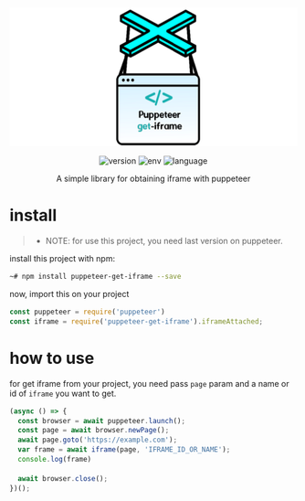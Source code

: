 ![logo](https://github.com/victorratts13/puppeteer-get-iframe/blob/main/asset/img/get-iframe.png?raw=true)
<div align="center">

![version](https://img.shields.io/badge/version-1.0-brightgreen) ![env](https://img.shields.io/badge/env-npm-red) ![language](https://img.shields.io/badge/lang-javascript-yellow)

A simple library for obtaining iframe with puppeteer
</div>



# install

>- NOTE: for use this project, you need last version on puppeteer.

install this project with npm:

```bash
~# npm install puppeteer-get-iframe --save
```

now, import this on your project

```js
const puppeteer = require('puppeteer')
const iframe = require('puppeteer-get-iframe').iframeAttached;

```

# how to use

for get iframe from your project, you need pass ``page`` param and a name or id of ``iframe`` you want to get.

```js
(async () => {
  const browser = await puppeteer.launch();
  const page = await browser.newPage();
  await page.goto('https://example.com');
  var frame = await iframe(page, 'IFRAME_ID_OR_NAME');
  console.log(frame)

  await browser.close();
})();

```